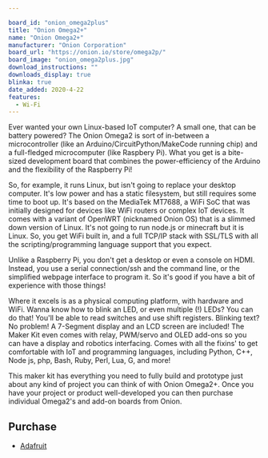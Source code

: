 ```yaml
---

board_id: "onion_omega2plus"
title: "Onion Omega2+"
name: "Onion Omega2+"
manufacturer: "Onion Corporation"
board_url: "https://onion.io/store/omega2p/"
board_image: "onion_omega2plus.jpg"
download_instructions: ""
downloads_display: true
blinka: true
date_added: 2020-4-22
features:
  - Wi-Fi
---
```


Ever wanted your own Linux-based IoT computer? A small one, that can be battery powered? The Onion Omega2 is sort of in-between a microcontroller (like an Arduino/CircuitPython/MakeCode running chip) and a full-fledged microcomputer (like Raspbery Pi). What you get is a bite-sized development board that combines the power-efficiency of the Arduino and the flexibility of the Raspberry Pi!

So, for example, it runs Linux, but isn't going to replace your desktop computer. It's low power and has a static filesystem, but still requires some time to boot up. It's based on the MediaTek MT7688, a WiFi SoC that was initially designed for devices like WiFi routers or complex IoT devices. It comes with a variant of OpenWRT (nicknamed Onion OS) that is a slimmed down version of Linux. It's not going to run node.js or minecraft but it is Linux. So, you get WiFi built in, and a full TCP/IP stack with SSL/TLS with all the scripting/programming language support that you expect.

Unlike a Raspberry Pi, you don't get a desktop or even a console on HDMI. Instead, you use a serial connection/ssh and the command line, or the simplified webpage interface to program it. So it's good if you have a bit of experience with those things!

Where it excels is as a physical computing platform, with hardware and WiFi. Wanna know how to blink an LED, or even multiple (!) LEDs? You can do that! You'll be able to read switches and use shift registers. Blinking text? No problem! A 7-Segment display and an LCD screen are included! The Maker Kit even comes with relay, PWM/servo and OLED add-ons so you can have a display and robotics interfacing. Comes with all the fixins' to get comfortable with IoT and programming languages, including Python, C++, Node js, php, Bash, Ruby, Perl, Lua, G, and more!

This maker kit has everything you need to fully build and prototype just about any kind of project you can think of with Onion Omega2+. Once you have your project or product well-developed you can then purchase individual Omega2's and add-on boards from Onion.

## Purchase
* [Adafruit](https://www.adafruit.com/product/3808)
